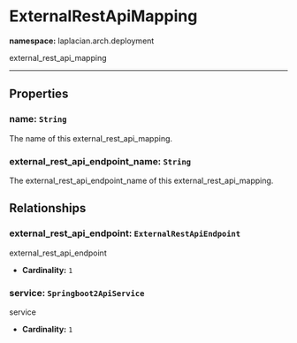 # **ExternalRestApiMapping**
**namespace:** laplacian.arch.deployment

external_rest_api_mapping



---

## Properties

### name: `String`
The name of this external_rest_api_mapping.

### external_rest_api_endpoint_name: `String`
The external_rest_api_endpoint_name of this external_rest_api_mapping.

## Relationships

### external_rest_api_endpoint: `ExternalRestApiEndpoint`
external_rest_api_endpoint
- **Cardinality:** `1`

### service: `Springboot2ApiService`
service
- **Cardinality:** `1`